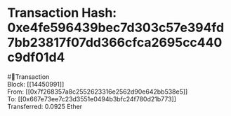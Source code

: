 
Transaction Hash: 0xe4fe596439bec7d303c57e394fd7bb23817f07dd366cfca2695cc440c9df01d4
====================================================================================
  
#💸Transaction  
Block: [[14450991]]  
From: [[0x7f268357a8c2552623316e2562d90e642bb538e5]]  
To: [[0x667e73ee7c23d3551e0494b3bfc24f780d21b773]]  
Transferred: 0.0925 Ether
